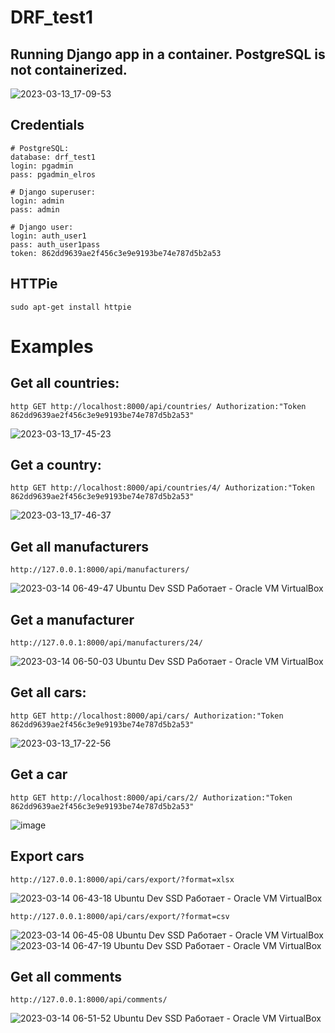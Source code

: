 # DRF_test1
## Running Django app in a container. PostgreSQL is not containerized. 
![2023-03-13_17-09-53](https://user-images.githubusercontent.com/55321531/224729146-3f62bd9a-a2d4-499b-9061-c7909dc0a520.png)
## Credentials
```
# PostgreSQL:
database: drf_test1
login: pgadmin
pass: pgadmin_elros

# Django superuser:
login: admin
pass: admin

# Django user:
login: auth_user1
pass: auth_user1pass
token: 862dd9639ae2f456c3e9e9193be74e787d5b2a53
```
## HTTPie
```
sudo apt-get install httpie
```
# Examples
## Get all countries:
```
http GET http://localhost:8000/api/countries/ Authorization:"Token 862dd9639ae2f456c3e9e9193be74e787d5b2a53"
```
![2023-03-13_17-45-23](https://user-images.githubusercontent.com/55321531/224735177-2715b4b2-e608-4d65-a172-a192748867ec.png)
## Get a country:
```
http GET http://localhost:8000/api/countries/4/ Authorization:"Token 862dd9639ae2f456c3e9e9193be74e787d5b2a53"
```
![2023-03-13_17-46-37](https://user-images.githubusercontent.com/55321531/224735615-086cf60a-8ac3-4f53-be5d-c18e171f2aa6.png)
## Get all manufacturers
```
http://127.0.0.1:8000/api/manufacturers/
```
![2023-03-14 06-49-47 Ubuntu Dev SSD  Работает  - Oracle VM VirtualBox](https://user-images.githubusercontent.com/55321531/224888809-3c6261d0-2381-4e26-8944-f70cba4d94ac.png)
## Get a manufacturer
```
http://127.0.0.1:8000/api/manufacturers/24/
```
![2023-03-14 06-50-03 Ubuntu Dev SSD  Работает  - Oracle VM VirtualBox](https://user-images.githubusercontent.com/55321531/224888699-f8b2862c-0b54-4a2b-aff7-d37d41d58325.png)
## Get all cars:
```
http GET http://localhost:8000/api/cars/ Authorization:"Token 862dd9639ae2f456c3e9e9193be74e787d5b2a53"
```
![2023-03-13_17-22-56](https://user-images.githubusercontent.com/55321531/224730872-08c178ab-85f3-4159-a397-b0f90362d364.png)
## Get a car
```
http GET http://localhost:8000/api/cars/2/ Authorization:"Token 862dd9639ae2f456c3e9e9193be74e787d5b2a53"
```
![image](https://user-images.githubusercontent.com/55321531/224733503-a4c6acaf-38ea-4467-90f0-130bdb87c186.png)
## Export cars
```
http://127.0.0.1:8000/api/cars/export/?format=xlsx
```
![2023-03-14 06-43-18 Ubuntu Dev SSD  Работает  - Oracle VM VirtualBox](https://user-images.githubusercontent.com/55321531/224887846-4be8402e-765e-4e34-9ad7-bf8b41174384.png)
```
http://127.0.0.1:8000/api/cars/export/?format=csv
```
![2023-03-14 06-45-08 Ubuntu Dev SSD  Работает  - Oracle VM VirtualBox](https://user-images.githubusercontent.com/55321531/224888002-e4253e60-0f05-44c3-8ca7-c9e7594f1ed9.png)
![2023-03-14 06-47-19 Ubuntu Dev SSD  Работает  - Oracle VM VirtualBox](https://user-images.githubusercontent.com/55321531/224888304-de133221-12f6-4505-8cfd-aa8881b2ada1.png)
## Get all comments
```
http://127.0.0.1:8000/api/comments/
```
![2023-03-14 06-51-52 Ubuntu Dev SSD  Работает  - Oracle VM VirtualBox](https://user-images.githubusercontent.com/55321531/224888935-918876cf-f831-4fd8-8ce4-f9e3acc9f672.png)





